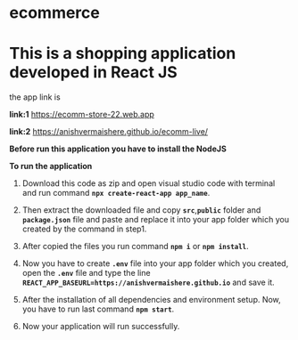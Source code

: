 # ecommerce
# This is a shopping application developed in React JS
the app link is 

**link:1** https://ecomm-store-22.web.app 

**link:2** https://anishvermaishere.github.io/ecomm-live/

**Before run this application you have to install the NodeJS**

**To run the application**

1. Download this code as zip and open visual studio code with terminal and run command **`npx create-react-app app_name`**.

2. Then extract the downloaded file and copy **`src`**,**`public`** folder and **`package.json`** file and paste and replace it into your app folder which you created by the command in step1.

3. After copied the files you run command **`npm i`** or **`npm install`**.

4. Now you have to create **`.env`** file into your app folder which you created, open the **`.env`** file and type the line **`REACT_APP_BASEURL=https://anishvermaishere.github.io`** and save it.

4. After the installation of all dependencies and environment setup. Now, you have to run last command **`npm start`**.

5. Now your application will run successfully.
